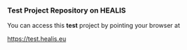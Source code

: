 ### Test Project Repository on HEALIS

You can access this **test** project by pointing your browser at

https://test.healis.eu

